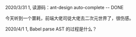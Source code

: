 2020/3/31
1, 读源码：ant-design auto-complete  -- DONE

今天听到一个噩耗，前端大佬司徒大佬去二次元世界了，很伤感。

2020/4/1
1, Babel parse AST 的过程是什么？
